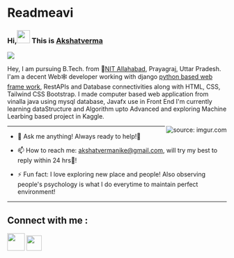 # Readmeavi

### Hi,<img src="https://raw.githubusercontent.com/MartinHeinz/MartinHeinz/master/wave.gif" width="30px"> This is [Akshatverma](https://www.linkedin.com/in/akshat-verma-a14951220/)
![](https://komarev.com/ghpvc/?username=admirerr&color=green)

Hey, I am pursuing B.Tech. from 🚀[NIT Allahabad](http://www.mnnit.ac.in), Prayagraj, Uttar Pradesh. I'am a decent Web🕸 developer working with django [python based web frame work](https://www.djangoproject.com/), RestAPIs and Database connectivities along with HTML, CSS, Tailwind CSS Bootstrap. I made computer based web application from vinalla java using mysql database, Javafx use in Front End  I'm currently learning dataStructure and Algorithm upto Advanced and exploring Machine Learbing based project in Kaggle.

<a href="https://imgur.com/ilzOXDw"><img align="right" src="https://i.imgur.com/ilzOXDw.gif" title="source: imgur.com" /></a>
****
- 💬 Ask me anything!
     Always ready to help!🤩

- 📫 How to reach me: 
akshatvermanike@gmail.com, will try my best to reply within 24 hrs🏁!


- ⚡ Fun fact: I love exploring new place and people! Also observing people's psychology is what I do everytime to maintain perfect environment!
***




## Connect with me :
<p align="left">

<a href = "https://www.linkedin.com/in/admirerr/"><img src="https://raw.githubusercontent.com/jayehernandez/jayehernandez/3f5402efef9a0ae89211a6e04609558e862ca616/readme/linkedin-fill.svg" height="40px"></a>
<a href = "mailto: akshatvermanike@gmail.com"><img src="https://raw.githubusercontent.com/jayehernandez/jayehernandez/3f5402efef9a0ae89211a6e04609558e862ca616/readme/mail-fill.svg" height="35px"></a>





